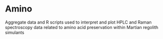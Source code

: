 # Amino
Aggregate data and R scripts used to interpret and plot HPLC and Raman spectroscopy data related to amino acid preservation within Martian regolith simulants
